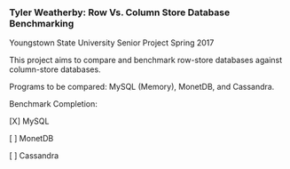 ### Tyler Weatherby: Row Vs. Column Store Database Benchmarking
Youngstown State University
Senior Project Spring 2017

This project aims to compare and benchmark row-store databases against column-store databases.

Programs to be compared: MySQL (Memory), MonetDB, and Cassandra.

Benchmark Completion:

[X] MySQL

[ ] MonetDB

[ ] Cassandra
